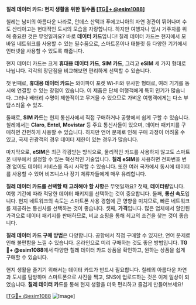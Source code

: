 **칠레 데이터 카드: 현지 생활을 위한 필수품 [[TG💪+ @esim1088](https://t.me/s/esim1088)]**

칠레는 남미의 아름다운 나라로, 안데스 산맥과 푸에고니아의 자연 경관이 뛰어나며 수도 산티아고는 현대적인 도시의 모습을 자랑합니다. 하지만 여행자나 임시 거주자를 위해 중요한 것은 무엇일까요? 바로 **데이터 카드**입니다! 칠레 데이터 카드는 현지에서 모바일 네트워크를 사용할 수 있는 필수품으로, 스마트폰이나 태블릿 등 다양한 기기에서 인터넷을 사용할 수 있도록 해줍니다.

현지 데이터 카드는 크게 **휴대용 데이터 카드**, **SIM 카드**, 그리고 **eSIM** 세 가지 형태로 나뉩니다. 각각의 장단점을 비교해보면 편리하게 선택할 수 있습니다. 

첫 번째로, **휴대용 데이터 카드**는 와이파이 포켓 Wi-Fi와 유사한 형태로, 여러 기기를 동시에 연결할 수 있는 장점이 있습니다. 이 제품은 단체 여행객에게 특히 인기가 많습니다. 그러나 배터리 수명이 제한적이고 무거울 수 있으므로 가벼운 여행객에게는 다소 부담스러울 수 있죠.

둘째로, **SIM 카드**는 현지 통신사에서 직접 구매하거나 공항에서 쉽게 구할 수 있습니다. 칠레에서는 **Claro**, **Entel**, **Movistar** 등 주요 통신사들이 있으며, 데이터 패키지를 구매하면 간편하게 사용할 수 있습니다. 하지만 언어 문제로 인해 구매 과정이 어려울 수 있고, 국제 관광객의 경우 데이터 제한이 있는 경우가 많습니다.

마지막으로, **eSIM**은 최근 각광받는 방식으로, 물리적인 카드를 사용하지 않고도 스마트폰 내부에서 설정할 수 있는 혁신적인 기술입니다. **칠레 eSIM**을 사용하면 전화번호 변경 없이도 데이터 서비스를 즉시 시작할 수 있습니다. 또한 여러 국가에서 동시에 데이터를 사용할 수 있어 비즈니스나 장기 체류자들에게 매우 유리합니다.

**칠레 데이터 카드를 선택할 때 고려해야 할 사항**은 무엇일까요? 첫째, **데이터량**입니다. 여행 기간에 따라 적당한 데이터 패키지를 선택하는 것이 중요합니다. 둘째, **통신 속도**입니다. 현지 네트워크의 속도는 스마트폰 사용 경험에 큰 영향을 미치므로, 빠른 네트워크를 제공하는 통신사를 선택하는 것이 좋습니다. 셋째, **가격**입니다. 많은 업체에서 할인된 가격으로 데이터 패키지를 판매하므로, 비교 쇼핑을 통해 최고의 조건을 찾는 것이 좋습니다.

**칠레 데이터 카드 구매 방법**은 다양합니다. 공항에서 직접 구매할 수 있지만, 언어 문제로 인해 불편함을 느낄 수 있습니다. 온라인으로 미리 구매하는 것도 좋은 방법입니다. **TG💪+ @esim1088**에서 다양한 칠레 데이터 카드 상품을 확인하고, 원하는 상품을 쉽게 구매할 수 있습니다.

현지 생활을 즐기기 위해서는 데이터 카드가 반드시 필요합니다. 칠레의 아름다운 자연과 도시를 탐방하며 스마트폰으로 사진을 찍고, SNS에 업로드하는 것은 이제 일상이 되었습니다. **칠레 데이터 카드**를 통해 현지 생활을 더욱 편리하고 즐겁게 만들어보세요!

[[TG💪+ @esim1088](https://t.me/s/esim1088) ![Image](https://i.postimg.cc/Y0z9fWf4/image.png)]